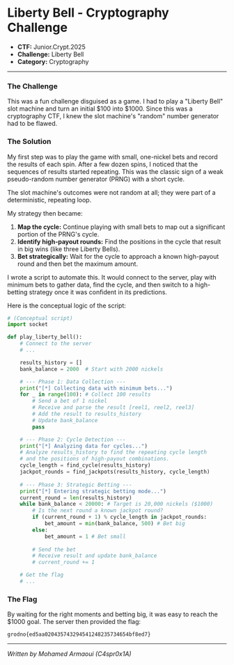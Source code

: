 # Liberty Bell - Cryptography Challenge

*   **CTF:** Junior.Crypt.2025
*   **Challenge:** Liberty Bell
*   **Category:** Cryptography

---

### The Challenge

This was a fun challenge disguised as a game. I had to play a "Liberty Bell" slot machine and turn an initial $100 into $1000. Since this was a cryptography CTF, I knew the slot machine's "random" number generator had to be flawed.

### The Solution

My first step was to play the game with small, one-nickel bets and record the results of each spin. After a few dozen spins, I noticed that the sequences of results started repeating. This was the classic sign of a weak pseudo-random number generator (PRNG) with a short cycle.

The slot machine's outcomes were not random at all; they were part of a deterministic, repeating loop.

My strategy then became:
1.  **Map the cycle:** Continue playing with small bets to map out a significant portion of the PRNG's cycle.
2.  **Identify high-payout rounds:** Find the positions in the cycle that result in big wins (like three Liberty Bells).
3.  **Bet strategically:** Wait for the cycle to approach a known high-payout round and then bet the maximum amount.

I wrote a script to automate this. It would connect to the server, play with minimum bets to gather data, find the cycle, and then switch to a high-betting strategy once it was confident in its predictions.

Here is the conceptual logic of the script:

```python
# (Conceptual script)
import socket

def play_liberty_bell():
    # Connect to the server
    # ...

    results_history = []
    bank_balance = 2000  # Start with 2000 nickels

    # --- Phase 1: Data Collection ---
    print("[*] Collecting data with minimum bets...")
    for _ in range(100): # Collect 100 results
        # Send a bet of 1 nickel
        # Receive and parse the result [reel1, reel2, reel3]
        # Add the result to results_history
        # Update bank_balance
        pass

    # --- Phase 2: Cycle Detection ---
    print("[*] Analyzing data for cycles...")
    # Analyze results_history to find the repeating cycle length
    # and the positions of high-payout combinations.
    cycle_length = find_cycle(results_history)
    jackpot_rounds = find_jackpots(results_history, cycle_length)
    
    # --- Phase 3: Strategic Betting ---
    print("[*] Entering strategic betting mode...")
    current_round = len(results_history)
    while bank_balance < 20000: # Target is 20,000 nickels ($1000)
        # Is the next round a known jackpot round?
        if (current_round + 1) % cycle_length in jackpot_rounds:
            bet_amount = min(bank_balance, 500) # Bet big
        else:
            bet_amount = 1 # Bet small
        
        # Send the bet
        # Receive result and update bank_balance
        # current_round += 1

    # Get the flag
    # ...
```

### The Flag

By waiting for the right moments and betting big, it was easy to reach the $1000 goal. The server then provided the flag:

```
grodno{ed5aa020435743294541248235734654bf8ed7}
```

---

*Written by Mohamed Armaoui (C4spr0x1A)*